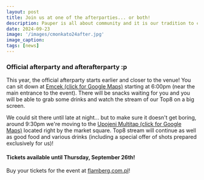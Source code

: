 ```yaml
---
layout: post
title: Join us at one of the afterparties... or both!
description: Pauper is all about community and it is our tradition to celebrate it together after playing tight games. Please join us right after the event or later in the evening! Why not both?
date: 2024-09-23
image: '/images/cmonkato24after.jpg'
image_caption:
tags: [news]
---
```


### Official afterparty and afterafterparty :p

This year, the official afterparty starts earlier and closer to the venue! You can sit down at <a href="https://maps.app.goo.gl/rwfNa3W2CLFnVdZj9" target="_blank">Emcek (click for Google Maps)</a> starting at 6:00pm (near the main entrance to the event). There will be snacks waiting for you and you will be able to grab some drinks and watch the stream of our Top8 on a big screen.

We could sit there until late at night... but to make sure it doesn't get boring, around 9:30pm we're moving to the <a href="https://maps.app.goo.gl/vNiCTprMzYkBt5ga9" target="_blank">Upojeni Multitap (click for Google Maps)</a> located right by the market square. Top8 stream will continue as well as good food and various drinks (including a special offer of shots prepared exclusively for us)!

#### Tickets available until Thursday, September 26th!

Buy your tickets for the event at <a href="https://flamberg.com.pl/pl/search?text=c%27mon+katowice" target="_blank">flamberg.com.pl</a>! 
